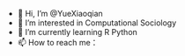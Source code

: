 - 👋 Hi, I’m @YueXiaoqian
- 👀 I’m interested in Computational Sociology
- 🌱 I’m currently learning R Python
- 📫 How to reach me：

<!---
YueXiaoqian/YueXiaoqian is a ✨ special ✨ repository because its `README.md` (this file) appears on your GitHub profile.
You can click the Preview link to take a look at your changes.
--->
